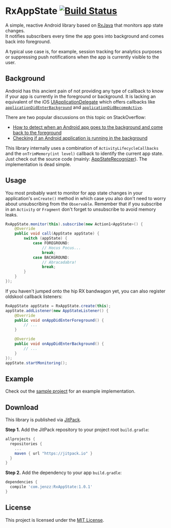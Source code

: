 RxAppState [![Build Status](https://travis-ci.org/jenzz/RxAppState.svg?branch=master)](https://travis-ci.org/jenzz/RxAppState)
==========
A simple, reactive Android library based on [RxJava](https://github.com/ReactiveX/RxJava) that monitors app state changes.  
It notifies subscribers every time the app goes into background and comes back into foreground.

A typical use case is, for example, session tracking for analytics purposes
or suppressing push notifications when the app is currently visible to the user.

Background
----------
Android has this ancient pain of not providing any type of callback to know if your app is currently in the foreground or background.
It is lacking an equivalent of the iOS [UIApplicationDelegate](https://developer.apple.com/library/ios/documentation/UIKit/Reference/UIApplicationDelegate_Protocol)
which offers callbacks like [`applicationDidEnterBackground`](https://developer.apple.com/library/ios/documentation/UIKit/Reference/UIApplicationDelegate_Protocol/#//apple_ref/occ/intfm/UIApplicationDelegate/applicationDidEnterBackground:)
and [`applicationDidBecomeActive`](https://developer.apple.com/library/ios/documentation/UIKit/Reference/UIApplicationDelegate_Protocol/#//apple_ref/occ/intfm/UIApplicationDelegate/applicationDidBecomeActive:).

There are two popular discussions on this topic on StackOverflow:

* [How to detect when an Android app goes to the background and come back to the foreground](http://stackoverflow.com/questions/4414171/how-to-detect-when-an-android-app-goes-to-the-background-and-come-back-to-the-fo)
* [Checking if an Android application is running in the background](http://stackoverflow.com/questions/3667022/checking-if-an-android-application-is-running-in-the-background)

This library internally uses a combination of `ActivityLifecycleCallbacks` and the `onTrimMemory(int level)` callback to identify the current app state.  
Just check out the source code (mainly: [AppStateRecognizer](https://github.com/jenzz/RxAppState/blob/master/library/src/main/java/com/jenzz/appstate/internal/AppStateRecognizer.java)).
The implementation is dead simple.

Usage
-----
You most probably want to monitor for app state changes in your application's `onCreate()` method
in which case you also don't need to worry about unsubscribing from the `Observable`.
Remember that if you subscribe in an `Activity` or `Fragment` don't forget to unsubscribe to avoid memory leaks.
```java
RxAppState.monitor(this).subscribe(new Action1<AppState>() {
    @Override
    public void call(AppState appState) {
        switch (appState) {
            case FOREGROUND:
                // Hocus Pocus...
                break;
            case BACKGROUND:
                // Abracadabra!
                break;
        }
    }
});
```

If you haven't jumped onto the hip RX bandwagon yet, you can also register oldskool callback listeners:
```java
RxAppState appState = RxAppState.create(this);
appState.addListener(new AppStateListener() {
    @Override
    public void onAppDidEnterForeground() {
        // ...
    }

    @Override
    public void onAppDidEnterBackground() {
        // ...
    }
});
appState.startMonitoring();
```

Example
-------
Check out the [sample project](https://github.com/jenzz/RxAppState/tree/master/sample) for an example implementation.

Download
--------
This library is published via [JitPack](https://jitpack.io/#jenzz/RxAppState).

**Step 1.** Add the JitPack repository to your project root `build.gradle`:

```groovy
allprojects {
  repositories {
	...
	maven { url "https://jitpack.io" }
  }
}
```

**Step 2.** Add the dependency to your app `build.gradle`:

```groovy
dependencies {
  compile 'com.jenzz:RxAppState:1.0.1'
}
```

License
-------
This project is licensed under the [MIT License](https://raw.githubusercontent.com/jenzz/RxAppState/master/LICENSE).